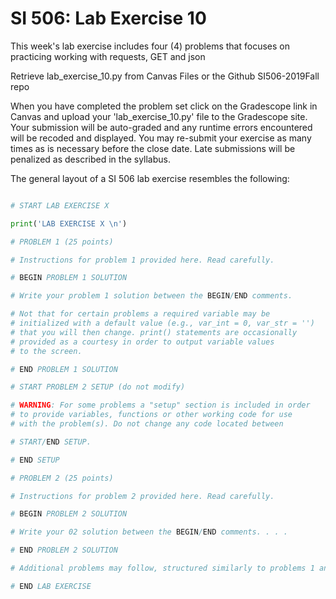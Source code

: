 # SI 506: Lab Exercise 10

This week's lab exercise includes four (4) problems that focuses on practicing working with requests, GET and json

Retrieve lab_exercise_10.py from Canvas Files or the Github SI506-2019Fall repo

When you have completed the problem set click on the Gradescope link in Canvas and upload your
'lab_exercise_10.py' file to the Gradescope site.  Your submission will be auto-graded and any runtime
errors encountered will be recoded and displayed.  You may re-submit your exercise as many
times as is necessary before the close date.  Late submissions will be penalized as described
in the syllabus.

The general layout of a SI 506 lab exercise resembles the following:

```python

# START LAB EXERCISE X

print('LAB EXERCISE X \n')

# PROBLEM 1 (25 points)

# Instructions for problem 1 provided here. Read carefully.

# BEGIN PROBLEM 1 SOLUTION

# Write your problem 1 solution between the BEGIN/END comments.

# Not that for certain problems a required variable may be
# initialized with a default value (e.g., var_int = 0, var_str = '')
# that you will then change. print() statements are occasionally
# provided as a courtesy in order to output variable values
# to the screen.

# END PROBLEM 1 SOLUTION

# START PROBLEM 2 SETUP (do not modify)

# WARNING: For some problems a "setup" section is included in order
# to provide variables, functions or other working code for use
# with the problem(s). Do not change any code located between

# START/END SETUP.

# END SETUP

# PROBLEM 2 (25 points)

# Instructions for problem 2 provided here. Read carefully.

# BEGIN PROBLEM 2 SOLUTION

# Write your 02 solution between the BEGIN/END comments. . . .

# END PROBLEM 2 SOLUTION

# Additional problems may follow, structured similarly to problems 1 and 2 above.

# END LAB EXERCISE
```
